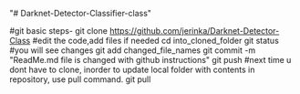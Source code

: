 "# Darknet-Detector-Classifier-class" 


#git basic steps-
git clone https://github.com/jerinka/Darknet-Detector-Class
#edit the code,add files if needed
cd into_cloned_folder
git status
#you will see changes
git add changed_file_names
git commit -m "ReadMe.md file is changed with github instructions"
git push
#next time u dont have to clone, inorder to update local folder with contents in repository, use pull command.
git pull





